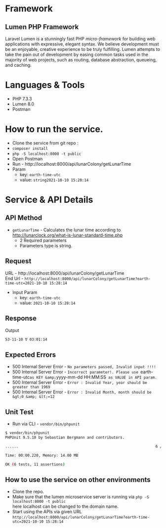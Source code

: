 # Framework
## Lumen PHP Framework

Laravel Lumen is a stunningly fast PHP *micro-framework* for building web applications with expressive, elegant syntax. We believe development must be an enjoyable, creative experience to be truly fulfilling. Lumen attempts to take the pain out of development by easing common tasks used in the majority of web projects, such as routing, database abstraction, queueing, and caching.

# Languages & Tools
* PHP 7.3.3
* Lumen 8.0
* Postman

# How to run the service.
* Clone the service from git repo : 
* `composer install`
* `php -S localhost:8000 -t public`
* Open Postman
* Run - http://localhost:8000/api/lunarColony/getLunarTime
* Param
    * key: `earth-time-utc`
    * value: `string2021-10-10 15:28:14`

# Service & API Details
## API Method
* `getLunarTime` - Calculates the lunar time according to <br />
  http://lunarclock.org/what-is-lunar-standard-time.php
    * 2 Required parameters
    * Parameters type is string.


## Request
URL - http://localhost:8000/api/lunarColony/getLunarTime <br />
End Url - `http://localhost:8000/api/lunarColony/getLunarTime?earth-time-utc=2021-10-10 15:28:14`
* Input Param
    * key: `earth-time-utc`
    * value: `2021-10-10 15:28:14`

## Response
Output
```bash
53-11-10 ∇ 03:01:14
```

## Expected Errors
* 500 Internal Server Error - `No parameters passed, Invalid input !!!!`
* 500 Internal Server Error - `Incorrect parameter!. Please use `earth-time-utc` as KEY &amp; `yyyy-mm-dd HH:MM:SS` as VALUE in API param.`
* 500 Internal Server Error - `Error : Invalid Year, year should be greater than 1969`
* 500 Internal Server Error - `Error : Invalid Month, month should be &gt;0 &amp; &lt;=12`

## Unit Test
* Run via CLI - `vendor/bin/phpunit`
```bash
$ vendor/bin/phpunit
PHPUnit 9.5.10 by Sebastian Bergmann and contributors.

......                                                              6 / 6 (100%)

Time: 00:00.220, Memory: 14.00 MB

OK (6 tests, 11 assertions)
```

## How to use the service on other environments
* Clone the repo.
* Make sure that the lumen microservice server is running via `php -S localhost:8000 -t public` <br />
here localhost can be changed to the domain name.
* Start using the APIs via given URL <br />
`http://localhost:8000/api/lunarColony/getLunarTime?earth-time-utc=2021-10-10 15:28:14`
  
